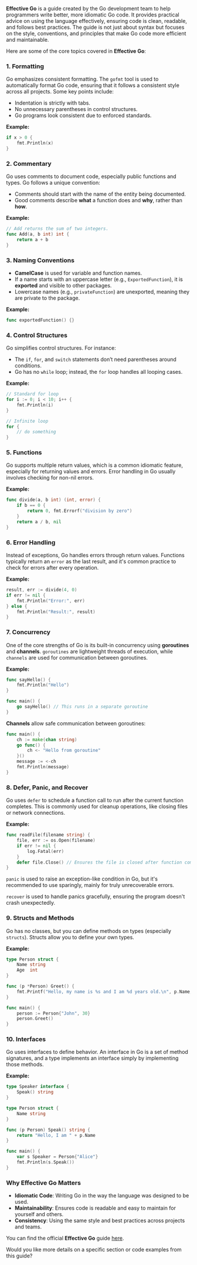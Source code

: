 **Effective Go** is a guide created by the Go development team to help programmers write better, more idiomatic Go code. It provides practical advice on using the language effectively, ensuring code is clean, readable, and follows best practices. The guide is not just about syntax but focuses on the style, conventions, and principles that make Go code more efficient and maintainable.

Here are some of the core topics covered in **Effective Go**:

### 1. **Formatting**
   Go emphasizes consistent formatting. The `gofmt` tool is used to automatically format Go code, ensuring that it follows a consistent style across all projects. Some key points include:
   - Indentation is strictly with tabs.
   - No unnecessary parentheses in control structures.
   - Go programs look consistent due to enforced standards.
   
   **Example:**
   ```go
   if x > 0 {
       fmt.Println(x)
   }
   ```

### 2. **Commentary**
   Go uses comments to document code, especially public functions and types. Go follows a unique convention:
   - Comments should start with the name of the entity being documented.
   - Good comments describe **what** a function does and **why**, rather than **how**.

   **Example:**
   ```go
   // Add returns the sum of two integers.
   func Add(a, b int) int {
       return a + b
   }
   ```

### 3. **Naming Conventions**
   - **CamelCase** is used for variable and function names.
   - If a name starts with an uppercase letter (e.g., `ExportedFunction`), it is **exported** and visible to other packages.
   - Lowercase names (e.g., `privateFunction`) are unexported, meaning they are private to the package.

   **Example:**
   ```go
   func exportedFunction() {}
   ```

### 4. **Control Structures**
   Go simplifies control structures. For instance:
   - The `if`, `for`, and `switch` statements don’t need parentheses around conditions.
   - Go has no `while` loop; instead, the `for` loop handles all looping cases.

   **Example:**
   ```go
   // Standard for loop
   for i := 0; i < 10; i++ {
       fmt.Println(i)
   }
   
   // Infinite loop
   for {
       // do something
   }
   ```

### 5. **Functions**
   Go supports multiple return values, which is a common idiomatic feature, especially for returning values and errors. Error handling in Go usually involves checking for non-nil errors.

   **Example:**
   ```go
   func divide(a, b int) (int, error) {
       if b == 0 {
           return 0, fmt.Errorf("division by zero")
       }
       return a / b, nil
   }
   ```

### 6. **Error Handling**
   Instead of exceptions, Go handles errors through return values. Functions typically return an `error` as the last result, and it's common practice to check for errors after every operation.

   **Example:**
   ```go
   result, err := divide(4, 0)
   if err != nil {
       fmt.Println("Error:", err)
   } else {
       fmt.Println("Result:", result)
   }
   ```

### 7. **Concurrency**
   One of the core strengths of Go is its built-in concurrency using **goroutines** and **channels**. `goroutines` are lightweight threads of execution, while `channels` are used for communication between goroutines.

   **Example:**
   ```go
   func sayHello() {
       fmt.Println("Hello")
   }

   func main() {
       go sayHello() // This runs in a separate goroutine
   }
   ```

   **Channels** allow safe communication between goroutines:
   ```go
   func main() {
       ch := make(chan string)
       go func() {
           ch <- "Hello from goroutine"
       }()
       message := <-ch
       fmt.Println(message)
   }
   ```

### 8. **Defer, Panic, and Recover**
   Go uses `defer` to schedule a function call to run after the current function completes. This is commonly used for cleanup operations, like closing files or network connections.

   **Example:**
   ```go
   func readFile(filename string) {
       file, err := os.Open(filename)
       if err != nil {
           log.Fatal(err)
       }
       defer file.Close() // Ensures the file is closed after function completes
   }
   ```

   `panic` is used to raise an exception-like condition in Go, but it's recommended to use sparingly, mainly for truly unrecoverable errors.

   `recover` is used to handle panics gracefully, ensuring the program doesn't crash unexpectedly.

### 9. **Structs and Methods**
   Go has no classes, but you can define methods on types (especially `structs`). Structs allow you to define your own types.

   **Example:**
   ```go
   type Person struct {
       Name string
       Age  int
   }

   func (p *Person) Greet() {
       fmt.Printf("Hello, my name is %s and I am %d years old.\n", p.Name, p.Age)
   }

   func main() {
       person := Person{"John", 30}
       person.Greet()
   }
   ```

### 10. **Interfaces**
   Go uses interfaces to define behavior. An interface in Go is a set of method signatures, and a type implements an interface simply by implementing those methods.

   **Example:**
   ```go
   type Speaker interface {
       Speak() string
   }

   type Person struct {
       Name string
   }

   func (p Person) Speak() string {
       return "Hello, I am " + p.Name
   }

   func main() {
       var s Speaker = Person{"Alice"}
       fmt.Println(s.Speak())
   }
   ```

### Why Effective Go Matters
- **Idiomatic Code**: Writing Go in the way the language was designed to be used.
- **Maintainability**: Ensures code is readable and easy to maintain for yourself and others.
- **Consistency**: Using the same style and best practices across projects and teams.
  
You can find the official **Effective Go** guide [here](https://go.dev/doc/effective_go).

Would you like more details on a specific section or code examples from this guide?
